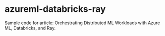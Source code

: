 # azureml-databricks-ray
Sample code for article: Orchestrating Distributed ML Workloads with Azure ML, Databricks, and Ray.

